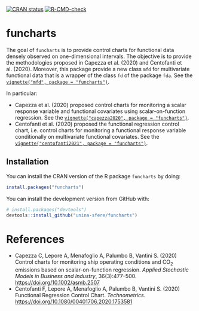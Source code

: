 
<!-- README.md is generated from README.Rmd. Please edit that file -->
<!-- badges: start -->
[![CRAN status](https://www.r-pkg.org/badges/version/funcharts)](https://CRAN.R-project.org/package=funcharts)
[![R-CMD-check](https://github.com/unina-sfere/funcharts/workflows/R-CMD-check/badge.svg)](https://github.com/unina-sfere/funcharts/actions)
<!-- badges: end -->

# funcharts

The goal of `funcharts` is to provide control charts for functional data
densely observed on one-dimensional intervals. The objective is to
provide the methodologies proposed in Capezza et al. (2020) and
Centofanti et al. (2020). Moreover, this package provide a new class
`mfd` for multivariate functional data that is a wrapper of the class
`fd` of the package `fda`. See the
[`vignette("mfd", package = "funcharts")`](https://unina-sfere.github.io/funcharts/articles/mfd.html).

In particular:

-   Capezza et al. (2020) proposed control charts for monitoring a
    scalar response variable and functional covariates using
    scalar-on-function regression. See the
    [`vignette("capezza2020", package = "funcharts")`](https://unina-sfere.github.io/funcharts/articles/capezza2020.html).
-   Centofanti et al. (2020) proposed the functional regression control
    chart, i.e. control charts for monitoring a functional response
    variable conditionally on multivariate functional covariates. See
    the
    [`vignette("centofanti2021", package = "funcharts")`](https://unina-sfere.github.io/funcharts/articles/centofanti2020.html).

## Installation

You can install the CRAN version of the R package `funcharts` by doing:

``` r
install.packages("funcharts")
```

You can install the development version from GitHub with:

``` r
# install.packages("devtools")
devtools::install_github("unina-sfere/funcharts")
```

# References

-   Capezza C, Lepore A, Menafoglio A, Palumbo B, Vantini S. (2020)
    Control charts for monitoring ship operating conditions and
    CO<sub>2</sub> emissions based on scalar-on-function regression.
    *Applied Stochastic Models in Business and Industry*, 36(3):477–500.
    <https://doi.org/10.1002/asmb.2507>
-   Centofanti F, Lepore A, Menafoglio A, Palumbo B, Vantini S. (2020)
    Functional Regression Control Chart. *Technometrics*.
    <https://doi.org/10.1080/00401706.2020.1753581>
